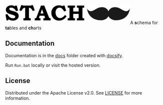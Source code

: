 <p align="left">
  <img src="docs/images/logos/logo.png" alt="Logo" width="400px" align="left">
  <br/><br/>
  <p align="left">
    A <b>s</b>chema for <b>ta</b>bles and <b>ch</b>arts
  </p>
</p>

## Documentation

Documentation is in the [docs](docs) folder created with [docsify](https://docsify.js.org/). 

Run `Run.bat` locally or visit the hosted version.

## License

Distributed under the Apache License v2.0. See [LICENSE](docs/LICENSE.txt) for more information.